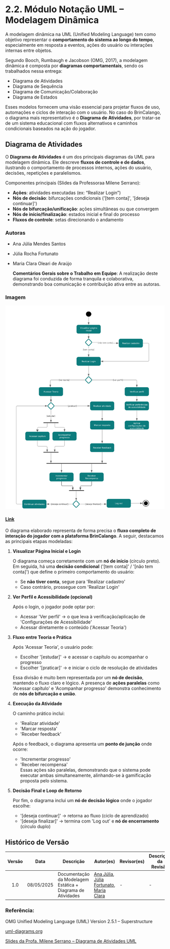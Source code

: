 # 2.2. Módulo Notação UML – Modelagem Dinâmica

A modelagem dinâmica na UML (Unified Modeling Language) tem como objetivo representar o **comportamento do sistema ao longo do tempo**, especialmente em resposta a eventos, ações do usuário ou interações internas entre objetos.

Segundo Booch, Rumbaugh e Jacobson (OMG, 2017), a modelagem dinâmica é composta por **diagramas comportamentais**, sendo os trabalhados nessa entrega:
- Diagrama de Atividades
- Diagrama de Sequência
- Diagrama de Comunicação/Colaboração
- Diagrama de Estados

Esses modelos fornecem uma visão essencial para projetar fluxos de uso, automações e ciclos de interação com o usuário. No caso do BrinCalango, o diagrama mais representativo é o **Diagrama de Atividades**, por tratar-se de um sistema educacional com fluxos alternativos e caminhos condicionais baseados na ação do jogador.


## Diagrama de Atividades

O **Diagrama de Atividades** é um dos principais diagramas da UML para modelagem dinâmica. Ele descreve **fluxos de controle e de dados**, ilustrando o comportamento de processos internos, ações do usuário, decisões, repetições e paralelismos.

Componentes principais (Slides da Professoraa Milene Serrano):
- **Ações**: atividades executadas (ex: “Realizar Login”)
- **Nós de decisão**: bifurcações condicionais ('[tem conta]', '[deseja continuar]')
- **Nós de bifurcação/unificação**: ações simultâneas ou que convergem
- **Nós de início/finalização**: estados inicial e final do processo
- **Fluxos de controle**: setas direcionando o andamento



###  Autoras
- Ana Júlia Mendes Santos  
- Júlia Rocha Fortunato  
- Maria Clara Oleari de Araújo 

    **Comentários Gerais sobre o Trabalho em Equipe**: A realização deste diagrama foi conduzida de forma tranquila e colaborativa, demonstrando boa comunicação e contribuição ativa entre as autoras.

### Imagem
![Diagrama de Atividades - BrinCalango](atividades.svg)

#### [Link](https://lucid.app/lucidchart/44cbd78d-e6aa-49a7-9128-7459e512cf4c/edit?beaconFlowId=DCBC4E304E795FB1&invitationId=inv_0b87a48e-93d8-44a6-b635-ef6ef2aad40d&page=0_0#)

O diagrama elaborado representa de forma precisa o **fluxo completo de interação do jogador com a plataforma BrinCalango**. A seguir, destacamos as principais etapas modeladas:


1. **Visualizar Página Inicial e Login**

    O diagrama começa corretamente com um **nó de início** (círculo preto). Em seguida, há uma **decisão condicional** ('[tem conta]' / '[não tem conta]') que define o primeiro comportamento do usuário:

    - Se **não tiver conta**, segue para 'Realizar cadastro'
    - Caso contrário, prossegue com 'Realizar Login'


2. **Ver Perfil e Acessibilidade (opcional)** 

    Após o login, o jogador pode optar por:
    - Acessar 'Ver perfil' → o que leva à verificação/aplicação de 'Configurações de Acessibilidade'
    - Acessar diretamente o conteúdo ('Acessar Teoria')


3. **Fluxo entre Teoria e Prática** 

    Após 'Acessar Teoria', o usuário pode:
    - Escolher '[estudar]' → e acessar o capítulo ou acompanhar o progresso
    - Escolher '[praticar]' → e iniciar o ciclo de resolução de atividades

    Essa divisão é muito bem representada por um **nó de decisão**, mantendo o fluxo claro e lógico. A presença de **ações paralelas** como 'Acessar capítulo' e 'Acompanhar progresso' demonstra conhecimento de **nós de bifurcação e união**.


4. **Execução da Atividade**

    O caminho prático inclui:
    - 'Realizar atividade'
    - 'Marcar resposta'
    - 'Receber feedback'

    Após o feedback, o diagrama apresenta um **ponto de junção** onde ocorre:
    - 'Incrementar progresso'
    - 'Receber recompensa'  
    Essas ações são paralelas, demonstrando que o sistema pode executar ambas simultaneamente, alinhando-se à gamificação proposta pelo sistema.



5. **Decisão Final e Loop de Retorno**

    Por fim, o diagrama inclui um **nó de decisão lógico** onde o jogador escolhe:
    - '[deseja continuar]' → retorna ao fluxo (ciclo de aprendizado)
    - '[deseja finalizar]' → termina com 'Log out' e **nó de encerramento** (círculo duplo)


## Histórico de Versão

| Versão | Data       | Descrição                                    | Autor(es)                                                                                              | Revisor(es)                                      | Descrição da Revisão                                                                                  | Commits |
| :----: | ---------- | -------------------------------------------- | -------------------------------------------------------------------------------------------------------- | ------------------------------------------------ | ------------------------------------------------------------------------------------------------------ | -------- |
| 1.0    | 08/05/2025 | Documentação da Modelagem Estática + Diagrama de Atividades | [Ana Júlia](https://github.com/ailujana), [Júlia Fortunato](https://github.com/julia-fortunato), [Maria Clara](https://github.com/Oleari19) | -                                                |  -  | [Commit](https://github.com/UnBArqDsw2025-1-Turma02/2025.1-T02-_G1_JogoEducacional_Entrega_02/commit/8e19d14a0f4546188e76b5f1c2f29149f1452649) |


### **Referência:** 
OMG Unified Modeling Language (UML) Version 2.5.1 – Superstructure

[uml-diagrams.org](https://www.uml-diagrams.org/activity-diagrams.html)

[Slides da Profa. Milene Serrano – Diagrama de Atividades UML](https://aprender3.unb.br/pluginfile.php/3070938/mod_page/content/1/Arquitetura%20e%20Desenho%20de%20Software%20-%20Aula%20Modelagem%20UML%20Din%C3%A2mica%20-%20Profa.%20Milene.pdf)
